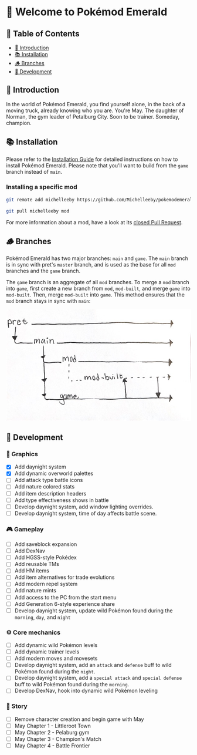 # 👋 Welcome to Pokémod Emerald

## 📖 Table of Contents

- [📝 Introduction](#-introduction)
- [📚 Installation](#-installation)
- [🪵 Branches](#-branches)
- [🚧 Development](#-development)

## 📝 Introduction

In the world of Pokémod Emerald, you find yourself alone, in the back of a moving truck, already knowing who you are. You're May. The daughter of Norman, the gym leader of Petalburg City. Soon to be trainer. Someday, champion.

## 📚 Installation

Please refer to the [Installation Guide](INSTALL.md) for detailed instructions on how to install Pokémod Emerald. Please note that you'll want to build from the `game` branch instead of `main`.

### Installing a specific mod

```bash
git remote add michelleeby https://github.com/Michelleeby/pokemodemerald.git
```

```bash
git pull michelleeby mod
```

For more information about a mod, have a look at its [closed Pull Request](https://github.com/Michelleeby/pokemodemerald/pulls?q=is%3Apr+is%3Aclosed+label%3Amod).

## 🪵 Branches

Pokémod Emerald has two major branches: `main` and `game`. The `main` branch is in sync with pret's `master` branch, and is used as the base for all `mod` branches and the `game` branch.

The `game` branch is an aggregate of all `mod` branches. To merge a `mod` branch into `game`, first create a new branch from `mod`, `mod-built`, and merge `game` into `mod-built`. Then, merge `mod-built` into `game`. This method ensures that the `mod` branch stays in sync with `main`:

![branching workflow](assets/branching-workflow.jpg)

## 🚧 Development

### 🎨 Graphics

- [x] Add daynight system
- [x] Add dynamic overworld palettes
- [ ] Add attack type battle icons
- [ ] Add nature colored stats
- [ ] Add item description headers
- [ ] Add type effectiveness shows in battle
- [ ] Develop daynight system, add window lighting overrides.
- [ ] Develop daynight system, time of day affects battle scene.

### 🎮 Gameplay

- [ ] Add saveblock expansion
- [ ] Add DexNav
- [ ] Add HGSS-style Pokédex
- [ ] Add reusable TMs
- [ ] Add HM items
- [ ] Add item alternatives for trade evolutions
- [ ] Add modern repel system
- [ ] Add nature mints
- [ ] Add access to the PC from the start menu
- [ ] Add Generation 6-style experience share
- [ ] Develop daynight system, update wild Pokémon found during the `morning`, `day`, and `night`

### ⚙️ Core mechanics

- [ ] Add dynamic wild Pokémon levels
- [ ] Add dynamic trainer levels
- [ ] Add modern moves and movesets
- [ ] Develop daynight system, add an `attack` and `defense` buff to wild Pokémon found during the `night`.
- [ ] Develop daynight system, add a `special attack` and `special defense` buff to wild Pokémon found during the `morning`.
- [ ] Develop DexNav, hook into dynamic wild Pokémon leveling

### 📖 Story

- [ ] Remove character creation and begin game with May
- [ ] May Chapter 1 - Littleroot Town
- [ ] May Chapter 2 - Pelaburg gym
- [ ] May Chapter 3 - Champion's Match
- [ ] May Chapter 4 - Battle Frontier
